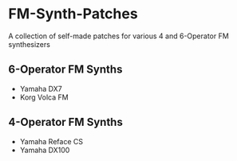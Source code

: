 # FM-Synth-Patches
A collection of self-made patches for various 4 and 6-Operator FM synthesizers
## 6-Operator FM Synths
* Yamaha DX7
* Korg Volca FM

## 4-Operator FM Synths
* Yamaha Reface CS
* Yamaha DX100
